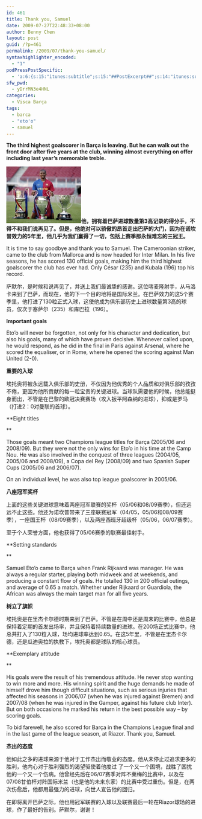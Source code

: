 ```yaml
---
id: 461
title: Thank you, Samuel
date: 2009-07-27T22:48:33+08:00
author: Benny Chen
layout: post
guid: /?p=461
permalink: /2009/07/thank-you-samuel/
syntaxhighlighter_encoded:
  - "1"
podPressPostSpecific:
  - 'a:6:{s:15:"itunes:subtitle";s:15:"##PostExcerpt##";s:14:"itunes:summary";s:15:"##PostExcerpt##";s:15:"itunes:keywords";s:17:"##WordPressCats##";s:13:"itunes:author";s:10:"##Global##";s:15:"itunes:explicit";s:2:"No";s:12:"itunes:block";s:2:"No";}'
sfw_pwd:
  - yDrrMN3e4HNL
categories:
  - Visca Barça
tags:
  - barca
  - "eto'o"
  - samuel
---
```

<p id="entradeta">
  <strong>The third highest goalscorer in Barça is leaving. But he can walk out the front door after five years at the club, winning almost </strong><strong>everything on offer including last year’s memorable treble.</strong>
</p>

<a href="/wp-content/uploads/2009/07/29-05-09_etoo_copas_01.jpg" class="highslide-image" onclick="return hs.expand(this);"><img class="alignleft size-full wp-image-462" title="29-05-09_etoo_copas_01" src="/wp-content/uploads/2009/07/29-05-09_etoo_copas_01.jpg" alt="29-05-09_etoo_copas_01" /></a>**他，拥有着巴萨进球数量第3高记录的得分手，不得不和我们说再见了。但是，他绝对可以骄傲的昂首走出巴萨的大门，因为在诺坎普效力的5年里，他几乎为我们赢得了一切，包括上赛季那永恒难忘的三冠王。**

It is time to say goodbye and thank you to Samuel. The Cameroonian striker, came to the club from Mallorca and is now headed for Inter Milan. In his five seasons, he has scored 130 official goals, making him the third highest goalscorer the club has ever had. Only César (235) and Kubala (196) top his record.

萨默尔，是时候和说再见了，并送上我们最诚挚的感谢。这位喀麦隆射手，从马洛卡来到了巴萨，而现在，他的下一个目的地将是国际米兰。在巴萨效力的这5个赛季里，他打进了130粒正式入球，这使他成为俱乐部历史上进球数量第3高的球员，仅次于塞萨尔（235）和库巴拉（196）。

**Important goals**

Eto’o will never be forgotten, not only for his character and dedication, but also his goals, many of which have proven decisive. Whenever called upon, he would respond, as he did in the final in Paris against Arsenal, where he scored the equaliser, or in Rome, where he opened the scoring against Man United (2-0).

**重要的入球**

埃托奥将被永远载入俱乐部的史册，不仅因为他优秀的个人品质和对俱乐部的孜孜不倦，更因为他所贡献的每一粒宝贵的关键进球。当球队需要他的时候，他总能挺身而出，不管是在巴黎的欧冠决赛赛场（攻入扳平阿森纳的进球），抑或是罗马（打进2：0对曼联的首球）。

**Eight titles
  
** 
  
Those goals meant two Champions league titles for Barça (2005/06 and 2008/09). But they were not the only wins for Eto’o in his time at the Camp Nou. He was also involved in the conquest of three leagues (2004/05, 2005/06 and 2008/09), a Copa del Rey (2008/09) and two Spanish Super Cups (2005/06 and 2006/07).

On an individual level, he was also top league goalscorer in 2005/06.

**八座冠军奖杯**

上面的这些关键进球意味着两座冠军联赛的奖杯（05/06和08/09赛季），但还远远不止这些。他还为诺坎普带来了三座联赛冠军（04/05，05/06和08/09赛季），一座国王杯（08/09赛季），以及两座西班牙超级杯（05/06，06/07赛季）。

至于个人荣誉方面，他也获得了05/06赛季的联赛最佳射手。

**Setting standards
  
** 
  
Samuel Eto’o came to Barça when Frank Rijkaard was manager. He was always a regular starter, playing both midweek and at weekends, and producing a constant flow of goals. He totalled 130 in 200 official outings, and average of 0.65 a match. Whether under Rijkaard or Guardiola, the African was always the main target man for all five years.

**树立了旗帜**

埃托奥是在里杰卡尔德时期来到了巴萨。不管是在周中还是周末的比赛中，他总是保持着定期的首发出场率，并且保持着持续数量的进球。在200场正式比赛中，他总共打入了130粒入球，场均进球率达到0.65。在这5年里，不管是在里杰卡尔德，还是瓜迪奥拉的执教下，埃托奥都是球队的核心球员。

**Exemplary attitude
  
** 
  
His goals were the result of his tremendous attitude. He never stop wanting to win more and more. His winning spirit and the huge demands he made of himself drove him though difficult situations, such as serious injuries that affected his seasons in 2006/07 (when he was injured against Bremen) and 2007/08 (when he was injured in the Gamper, against his future club Inter). But on both occasions he marked his return in the best possible way – by scoring goals.

To bid farewell, he also scored for Barça in the Champions League final and in the last game of the league season, at Riazor. Thank you, Samuel.

**杰出的态度**

他如此之多的进球来源于他对于工作杰出而敬业的态度。他从未停止过追求更多的胜利，他内心对于胜利强烈的渴望驱使着他度过 了一个又一个困境，战胜了困扰他的一个又一个伤病。他曾经先后在06/07赛季对阵不莱梅的比赛中，以及在07/08甘伯杯对阵国际米兰（也是他的未来东家）的比赛中受过重伤。但是，在两次伤愈后，他都用最强力的进球，向世人宣告他的回归。

在即将离开巴萨之际，他也用冠军联赛的入球以及联赛最后一轮在Riazor球场的进球，作了最好的告别。萨默尔，谢谢！